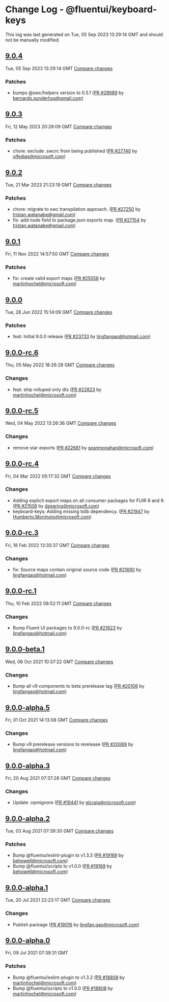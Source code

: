 # Change Log - @fluentui/keyboard-keys

This log was last generated on Tue, 05 Sep 2023 13:29:14 GMT and should not be manually modified.

<!-- Start content -->

## [9.0.4](https://github.com/microsoft/fluentui/tree/@fluentui/keyboard-keys_v9.0.4)

Tue, 05 Sep 2023 13:29:14 GMT 
[Compare changes](https://github.com/microsoft/fluentui/compare/@fluentui/keyboard-keys_v9.0.3..@fluentui/keyboard-keys_v9.0.4)

### Patches

- bumps @swc/helpers version to 0.5.1 ([PR #28989](https://github.com/microsoft/fluentui/pull/28989) by bernardo.sunderhus@gmail.com)

## [9.0.3](https://github.com/microsoft/fluentui/tree/@fluentui/keyboard-keys_v9.0.3)

Fri, 12 May 2023 20:28:09 GMT 
[Compare changes](https://github.com/microsoft/fluentui/compare/@fluentui/keyboard-keys_v9.0.2..@fluentui/keyboard-keys_v9.0.3)

### Patches

- chore: exclude .swcrc from being published ([PR #27740](https://github.com/microsoft/fluentui/pull/27740) by olfedias@microsoft.com)

## [9.0.2](https://github.com/microsoft/fluentui/tree/@fluentui/keyboard-keys_v9.0.2)

Tue, 21 Mar 2023 21:23:19 GMT 
[Compare changes](https://github.com/microsoft/fluentui/compare/@fluentui/keyboard-keys_v9.0.1..@fluentui/keyboard-keys_v9.0.2)

### Patches

- chore: migrate to swc transpilation approach. ([PR #27250](https://github.com/microsoft/fluentui/pull/27250) by tristan.watanabe@gmail.com)
- fix: add node field to package.json exports map. ([PR #27154](https://github.com/microsoft/fluentui/pull/27154) by tristan.watanabe@gmail.com)

## [9.0.1](https://github.com/microsoft/fluentui/tree/@fluentui/keyboard-keys_v9.0.1)

Fri, 11 Nov 2022 14:57:50 GMT 
[Compare changes](https://github.com/microsoft/fluentui/compare/@fluentui/keyboard-keys_v9.0.0..@fluentui/keyboard-keys_v9.0.1)

### Patches

- fix: create valid export maps ([PR #25558](https://github.com/microsoft/fluentui/pull/25558) by martinhochel@microsoft.com)

## [9.0.0](https://github.com/microsoft/fluentui/tree/@fluentui/keyboard-keys_v9.0.0)

Tue, 28 Jun 2022 15:14:09 GMT 
[Compare changes](https://github.com/microsoft/fluentui/compare/@fluentui/keyboard-keys_v9.0.0-rc.6..@fluentui/keyboard-keys_v9.0.0)

### Patches

- feat: Initial 9.0.0 release ([PR #23733](https://github.com/microsoft/fluentui/pull/23733) by lingfangao@hotmail.com)

## [9.0.0-rc.6](https://github.com/microsoft/fluentui/tree/@fluentui/keyboard-keys_v9.0.0-rc.6)

Thu, 05 May 2022 18:26:28 GMT 
[Compare changes](https://github.com/microsoft/fluentui/compare/@fluentui/keyboard-keys_v9.0.0-rc.5..@fluentui/keyboard-keys_v9.0.0-rc.6)

### Changes

- feat: ship rolluped only dts ([PR #22823](https://github.com/microsoft/fluentui/pull/22823) by martinhochel@microsoft.com)

## [9.0.0-rc.5](https://github.com/microsoft/fluentui/tree/@fluentui/keyboard-keys_v9.0.0-rc.5)

Wed, 04 May 2022 13:26:36 GMT 
[Compare changes](https://github.com/microsoft/fluentui/compare/@fluentui/keyboard-keys_v9.0.0-rc.4..@fluentui/keyboard-keys_v9.0.0-rc.5)

### Changes

- remove star exports ([PR #22681](https://github.com/microsoft/fluentui/pull/22681) by seanmonahan@microsoft.com)

## [9.0.0-rc.4](https://github.com/microsoft/fluentui/tree/@fluentui/keyboard-keys_v9.0.0-rc.4)

Fri, 04 Mar 2022 05:17:32 GMT
[Compare changes](https://github.com/microsoft/fluentui/compare/@fluentui/keyboard-keys_v9.0.0-rc.3..@fluentui/keyboard-keys_v9.0.0-rc.4)

### Changes

- Adding explicit export maps on all consumer packages for FUIR 8 and 9. ([PR #21508](https://github.com/microsoft/fluentui/pull/21508) by dzearing@microsoft.com)
- keyboard-keys: Adding missing tslib dependency. ([PR #21947](https://github.com/microsoft/fluentui/pull/21947) by Humberto.Morimoto@microsoft.com)

## [9.0.0-rc.3](https://github.com/microsoft/fluentui/tree/@fluentui/keyboard-keys_v9.0.0-rc.3)

Fri, 18 Feb 2022 13:35:37 GMT
[Compare changes](https://github.com/microsoft/fluentui/compare/@fluentui/keyboard-keys_v9.0.0-rc.1..@fluentui/keyboard-keys_v9.0.0-rc.3)

### Changes

- fix: Source maps contain original source code ([PR #21690](https://github.com/microsoft/fluentui/pull/21690) by lingfangao@hotmail.com)

## [9.0.0-rc.1](https://github.com/microsoft/fluentui/tree/@fluentui/keyboard-keys_v9.0.0-rc.1)

Thu, 10 Feb 2022 08:52:11 GMT
[Compare changes](https://github.com/microsoft/fluentui/compare/@fluentui/keyboard-keys_v9.0.0-beta.1..@fluentui/keyboard-keys_v9.0.0-rc.1)

### Changes

- Bump Fluent UI packages to 9.0.0-rc ([PR #21623](https://github.com/microsoft/fluentui/pull/21623) by lingfangao@hotmail.com)

## [9.0.0-beta.1](https://github.com/microsoft/fluentui/tree/@fluentui/keyboard-keys_v9.0.0-beta.1)

Wed, 06 Oct 2021 10:37:22 GMT
[Compare changes](https://github.com/microsoft/fluentui/compare/@fluentui/keyboard-keys_v9.0.0-alpha.5..@fluentui/keyboard-keys_v9.0.0-beta.1)

### Changes

- Bump all v9 components to beta prerelease tag ([PR #20106](https://github.com/microsoft/fluentui/pull/20106) by lingfangao@hotmail.com)

## [9.0.0-alpha.5](https://github.com/microsoft/fluentui/tree/@fluentui/keyboard-keys_v9.0.0-alpha.5)

Fri, 01 Oct 2021 14:13:08 GMT
[Compare changes](https://github.com/microsoft/fluentui/compare/@fluentui/keyboard-keys_v9.0.0-alpha.3..@fluentui/keyboard-keys_v9.0.0-alpha.5)

### Changes

- Bump v9 prerelease versions to rerelease ([PR #20069](https://github.com/microsoft/fluentui/pull/20069) by lingfangao@hotmail.com)

## [9.0.0-alpha.3](https://github.com/microsoft/fluentui/tree/@fluentui/keyboard-keys_v9.0.0-alpha.3)

Fri, 20 Aug 2021 07:37:28 GMT
[Compare changes](https://github.com/microsoft/fluentui/compare/@fluentui/keyboard-keys_v9.0.0-alpha.2..@fluentui/keyboard-keys_v9.0.0-alpha.3)

### Changes

- Update .npmignore ([PR #19441](https://github.com/microsoft/fluentui/pull/19441) by elcraig@microsoft.com)

## [9.0.0-alpha.2](https://github.com/microsoft/fluentui/tree/@fluentui/keyboard-keys_v9.0.0-alpha.2)

Tue, 03 Aug 2021 07:39:30 GMT
[Compare changes](https://github.com/microsoft/fluentui/compare/@fluentui/keyboard-keys_v9.0.0-alpha.1..@fluentui/keyboard-keys_v9.0.0-alpha.2)

### Patches

- Bump @fluentui/eslint-plugin to v1.3.3 ([PR #19169](https://github.com/microsoft/fluentui/pull/19169) by behowell@microsoft.com)
- Bump @fluentui/scripts to v1.0.0 ([PR #19169](https://github.com/microsoft/fluentui/pull/19169) by behowell@microsoft.com)

## [9.0.0-alpha.1](https://github.com/microsoft/fluentui/tree/@fluentui/keyboard-keys_v9.0.0-alpha.1)

Tue, 20 Jul 2021 22:23:17 GMT
[Compare changes](https://github.com/microsoft/fluentui/compare/@fluentui/keyboard-keys_v9.0.0-alpha.0..@fluentui/keyboard-keys_v9.0.0-alpha.1)

### Changes

- Publish package ([PR #19016](https://github.com/microsoft/fluentui/pull/19016) by lingfan.gao@microsoft.com)

## [9.0.0-alpha.0](https://github.com/microsoft/fluentui/tree/@fluentui/keyboard-keys_v9.0.0-alpha.0)

Fri, 09 Jul 2021 07:39:31 GMT

### Patches

- Bump @fluentui/eslint-plugin to v1.3.2 ([PR #18808](https://github.com/microsoft/fluentui/pull/18808) by martinhochel@microsoft.com)
- Bump @fluentui/scripts to v1.0.0 ([PR #18808](https://github.com/microsoft/fluentui/pull/18808) by martinhochel@microsoft.com)
